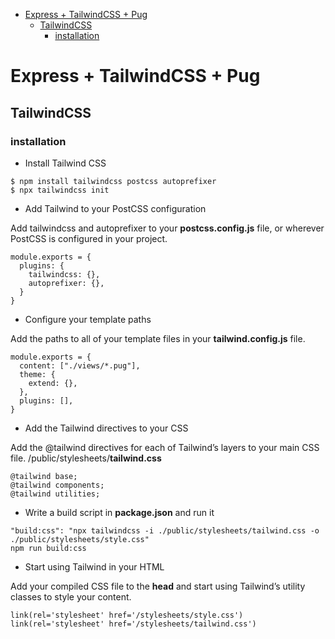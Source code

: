 - [Express + TailwindCSS + Pug](#express--tailwindcss--pug)
  - [TailwindCSS](#tailwindcss)
    - [installation](#installation)

# Express + TailwindCSS + Pug

## TailwindCSS

### installation

* Install Tailwind CSS
```
$ npm install tailwindcss postcss autoprefixer
$ npx tailwindcss init
```

* Add Tailwind to your PostCSS configuration

Add tailwindcss and autoprefixer to your **postcss.config.js** file, or wherever PostCSS is configured in your project.
```
module.exports = {
  plugins: {
    tailwindcss: {},
    autoprefixer: {},
  }
}
```

* Configure your template paths

Add the paths to all of your template files in your **tailwind.config.js** file.
```
module.exports = {
  content: ["./views/*.pug"],
  theme: {
    extend: {},
  },
  plugins: [],
}
```

* Add the Tailwind directives to your CSS

Add the @tailwind directives for each of Tailwind’s layers to your main CSS file.
/public/stylesheets/**tailwind.css**
```
@tailwind base;
@tailwind components;
@tailwind utilities;
```

* Write a build script in **package.json** and run it

```
"build:css": "npx tailwindcss -i ./public/stylesheets/tailwind.css -o ./public/stylesheets/style.css"
npm run build:css
```

* Start using Tailwind in your HTML

Add your compiled CSS file to the **head** and start using Tailwind’s utility classes to style your content.

```
link(rel='stylesheet' href='/stylesheets/style.css')
link(rel='stylesheet' href='/stylesheets/tailwind.css')
```